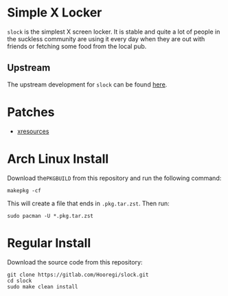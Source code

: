 # Simple X Locker

`slock` is the simplest X screen locker. It is stable and quite a lot of people in the suckless community are using it every day when they are out with friends or fetching some food from the local pub.

## Upstream

The upstream development for `slock` can be found [here](https://git.suckless.org/slock).

# Patches

- [xresources](https://tools.suckless.org/slock/patches/xresources/)

# Arch Linux Install

Download the`PKGBUILD` from this repository and run the following command:

```
makepkg -cf
```

This will create a file that ends in `.pkg.tar.zst`. Then run:

```
sudo pacman -U *.pkg.tar.zst
```

# Regular Install

Download the source code from this repository:

```
git clone https://gitlab.com/Hooregi/slock.git
cd slock
sudo make clean install
```
